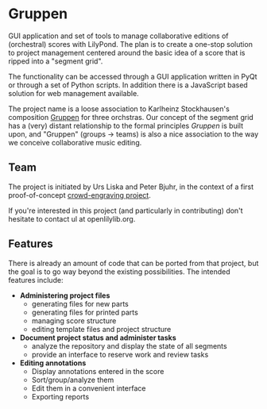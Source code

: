 # Gruppen

GUI application and set of tools to manage collaborative editions of
(orchestral) scores with LilyPond.  The plan is to create a one-stop
solution to project management centered around the basic idea of a score
that is ripped into a "segment grid".

The functionality can be accessed through a GUI application written in
PyQt or through a set of Python scripts. In addition there is a JavaScript
based solution for web management available.

The project name is a loose association to Karlheinz Stockhausen's
composition [Gruppen](http://en.wikipedia.org/wiki/Gruppen_(Stockhausen)) for
three orchstras.  Our concept of the segment grid has a (very) distant
relationship to the formal principles *Gruppen* is built upon, and "Gruppen"
(groups -> teams) is also a nice association to the way we conceive collaborative
music editing.

## Team

The project is initiated by Urs Liska and Peter Bjuhr, in the context of a
first proof-of-concept
[crowd-engraving project](http://lilypondblog.org/2014/10/crowd-engraving-picking-up-speed/).

If you're interested in this project (and particularly in contributing) don't
hesitate to contact ul at openlilylib.org.

## Features

There is already an amount of code that can be ported from that project, but
the goal is to go way beyond the existing possibilities. The intended features
include:

- **Administering project files**
    - generating files for new parts
    - generating files for printed parts
    - managing score structure
    - editing template files and project structure
- **Document project status and administer tasks**
    - analyze the repository and display the state of all segments
    - provide an interface to reserve work and review tasks
- **Editing annotations**
    - Display annotations entered in the score
    - Sort/group/analyze them
    - Edit them in a convenient interface
    - Exporting reports
